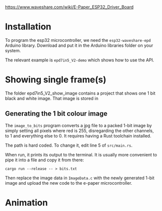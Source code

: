 
https://www.waveshare.com/wiki/E-Paper_ESP32_Driver_Board

# Installation

To program the esp32 microcontroller, we need the `esp32-waveshare-epd` Arduino library. Download and put it in the Arduino libraries folder on your system.

The relevant example is `epd7in5_V2-demo` which shows how to use the API.


# Showing single frame(s)

The folder epd7in5_V2_show_image contains a project that shows one 1 bit black and white image. That image is stored in 

## Generating the 1 bit colour image

The `image_to_bits` program converts a jpg file to a packed 1-bit image by simply setting all pixels where red is 255, disregarding the other channels, to 1 and everything else to 0. It requires having a Rust toolchain installed.

The path is hard coded. To change it, edit line 5 of `src/main.rs`.

When run, it prints its output to the terminal. It is usually more convenient to pipe it into a file and copy it from there:

```
cargo run --release -- > bits.txt
```

Then replace the image data in `ImageData.c` with the newly generated 1-bit image and upload the new code to the e-paper microcontroller.

# Animation
